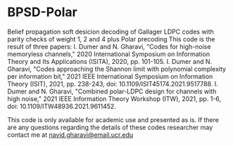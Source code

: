 # BPSD-Polar
Belief propagation soft desicion decoding of Gallager LDPC codes with parity checks of weight 1, 2 and 4 plus Polar precoding
This code is the result of three papers:
I. Dumer and N. Gharavi, "Codes for high-noise memoryless channels," 2020 International Symposium on Information Theory and Its Applications (ISITA), 2020, pp. 101-105.
I. Dumer and N. Gharavi, "Codes approaching the Shannon limit with polynomial complexity per information bit," 2021 IEEE International Symposium on Information Theory (ISIT), 2021, pp. 238-243, doi: 10.1109/ISIT45174.2021.9517788.
I. Dumer and N. Gharavi, "Combined polar-LDPC design for channels with high noise," 2021 IEEE Information Theory Workshop (ITW), 2021, pp. 1-6, doi: 10.1109/ITW48936.2021.9611452.

This code is only available for academic use and presented as is.
If there are any questions regarding the details of these codes researcher may contact me at navid.gharavi@email.ucr.edu 
